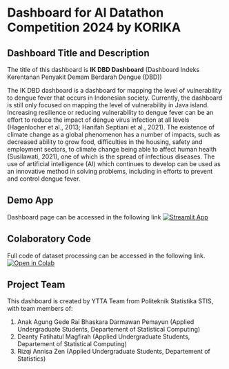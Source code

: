 # Dashboard for AI Datathon Competition 2024 by KORIKA

## Dashboard Title and Description
The title of this dashboard is **IK DBD Dashboard** (Dashboard Indeks Kerentanan Penyakit Demam Berdarah Dengue (DBD))

The IK DBD dashboard is a dashboard for mapping the level of vulnerability to dengue fever that occurs in Indonesian society. Currently, the dashboard is still only focused on mapping the level of vulnerability in Java island. Increasing resilience or reducing vulnerability to dengue fever can be an effort to reduce the impact of dengue virus infection at all levels (Hagenlocher et al., 2013; Hanifah Septiani et al., 2021). The existence of climate change as a global phenomenon has a number of impacts, such as decreased ability to grow food, difficulties in the housing, safety and employment sectors, to climate change being able to affect human health (Susilawati, 2021), one of which is the spread of infectious diseases. The use of artificial intelligence (AI) which continues to develop can be used as an innovative method in solving problems, including in efforts to prevent and control dengue fever.

## Demo App
Dashboard page can be accessed in the following link
[![Streamlit App](https://static.streamlit.io/badges/streamlit_badge_black_white.svg)](https://ai-datathon-ytta2024.streamlit.app/)

## Colaboratory Code
Full code of dataset processing can be accessed in the following link.
[![Open in Colab](https://img.shields.io/badge/Open%20in-Colab-blue?style=flat&logo=google-colab&logoColor=yellow)](https://colab.research.google.com/drive/1Utrt7Sxi9Ry71yYNupDaHW-gmMxz9LdL?usp=sharing)

## Project Team
This dashboard is created by YTTA Team from Politeknik Statistika STIS, with team members of:
1. Anak Agung Gede Rai Bhaskara Darmawan Pemayun (Applied Undergraduate Students, Departement of Statistical Computing)
2. Deanty Fatihatul Magfirah (Applied Undergraduate Students, Departement of Statistical Computing)
3. Rizqi Annisa Zen (Applied Undergraduate Students, Departement of Statistics)
